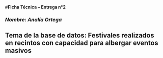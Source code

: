 #**Ficha Técnica – Entrega n°2**
### *Nombre: Analía Ortega*

## **Tema de la base de datos: Festivales realizados en recintos con capacidad para albergar eventos masivos**

